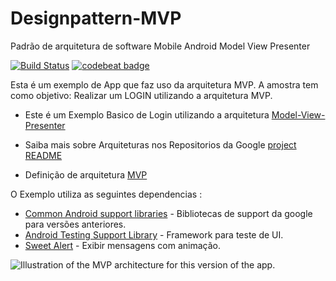 # Designpattern-MVP
Padrão de arquitetura de software Mobile Android Model View Presenter




[![Build Status](https://travis-ci.org/allefsousa/Designpattern-MVP.svg?branch=master)](https://travis-ci.org/allefsousa/Designpattern-MVP) [![codebeat badge](https://codebeat.co/badges/aaf5faa3-06d0-42c2-a25a-999e38046773)](https://codebeat.co/projects/github-com-allefsousa-androidmvp-master)

Esta é um exemplo de App que faz uso da arquitetura MVP. A amostra tem como objetivo:
Realizar um LOGIN utilizando  a arquitetura MVP.

* Este é um Exemplo Basico de Login utilizando a arquitetura [Model-View-Presenter](https://github.com/googlesamples/android-architecture/tree/todo-mvp/) 

* Saiba mais sobre Arquiteturas nos Repositorios da Google [project README](https://github.com/googlesamples/android-architecture/tree/master)
* Definição de arquitetura [MVP](https://en.wikipedia.org/wiki/Model%E2%80%93view%E2%80%93presenter) 

O Exemplo  utiliza as seguintes dependencias :
* [Common Android support libraries](https://developer.android.com/topic/libraries/support-library/index.html) - Bibliotecas de support da google para versões anteriores.
* [Android Testing Support Library](https://developer.android.com/topic/libraries/testing-support-library/index.html) -  Framework para teste de UI.
* [Sweet Alert](https://github.com/F0RIS/sweet-alert-dialog) - Exibir mensagens com animação.


<img src="https://i2.wp.com/blog.fossasia.org/wp-content/uploads/2017/07/blog6_1.png?w=600&ssl=1" alt="Illustration of the MVP architecture for this version of the app."/>
